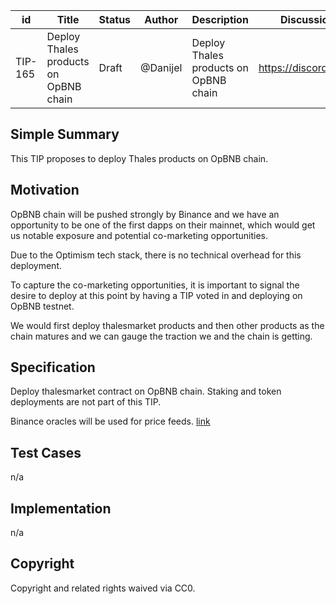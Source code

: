 
| id      | Title | Status | Author | Description | Discussions to | Created |
| ----------- | ----------- | ----------- | ----------- | ----------- | ----------- | ----------- |
| TIP-165 | Deploy Thales products on OpBNB chain | Draft | @Danijel | Deploy Thales products on OpBNB chain | https://discord.gg/thales | 2023-08-18

## Simple Summary
This TIP proposes to deploy Thales products on OpBNB chain.

## Motivation
OpBNB chain will be pushed strongly by Binance and we have an opportunity to be one of the first dapps on their mainnet, which would get us notable exposure and potential co-marketing opportunities.  

Due to the Optimism tech stack, there is no technical overhead for this deployment. 

To capture the co-marketing opportunities, it is important to signal the desire to deploy at this point by having a TIP voted in and deploying on OpBNB testnet.

We would first deploy thalesmarket products and then other products as the chain matures and we can gauge the traction we and the chain is getting.

## Specification

Deploy thalesmarket contract on OpBNB chain. 
Staking and token deployments are not part of this TIP.

Binance oracles will be used for price feeds. [link](https://oracle.binance.com/)
 

## Test Cases
n/a

## Implementation
n/a

## Copyright

Copyright and related rights waived via CC0.
